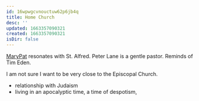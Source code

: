 ```yaml
---
id: 16wpwgcvnouctuw62p6jb4q
title: Home Church
desc: ''
updated: 1663357090321
created: 1663357090321
isDir: false
---
```

[MaryPat](MaryPat.md) resonates with St. Alfred. Peter Lane is a gentle pastor. Reminds of Tim Eden.

I am not sure I want to be very close to the Episcopal Church. 

- relationship with Judaism
- living in an apocalyptic time, a time of despotism, 